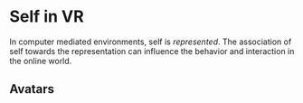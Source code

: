 # Self in VR

In computer mediated environments, self is *represented*. The association of self towards the representation can influence the behavior and interaction in the online world.

## Avatars

